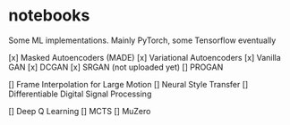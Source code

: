 # notebooks
Some ML implementations. Mainly PyTorch, some Tensorflow eventually




[x] Masked Autoencoders (MADE)
[x] Variational Autoencoders
[x] Vanilla GAN
[x] DCGAN
[x] SRGAN (not uploaded yet)
[] PROGAN

[] Frame Interpolation for Large Motion
[] Neural Style Transfer
[] Differentiable Digital Signal Processing

[] Deep Q Learning
[] MCTS
[] MuZero


